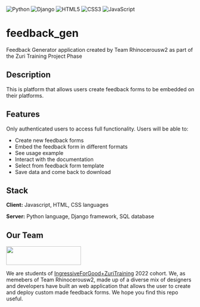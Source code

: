 ![Python](https://img.shields.io/badge/python-3670A0?style=for-the-badge&logo=python&logoColor=ffdd54)
![Django](https://img.shields.io/badge/django-%23092E20.svg?style=for-the-badge&logo=django&logoColor=white)
![HTML5](https://img.shields.io/badge/html5-%23E34F26.svg?style=for-the-badge&logo=html5&logoColor=white)
![CSS3](https://img.shields.io/badge/css3-%231572B6.svg?style=for-the-badge&logo=css3&logoColor=white)
![JavaScript](https://img.shields.io/badge/javascript-%23323330.svg?style=for-the-badge&logo=javascript&logoColor=%23F7DF1E)

# feedback_gen
Feedback Generator application created by Team Rhinocerousw2 as part of the Zuri Training Project Phase

## Description
This is platform that allows users create feedback forms to be embedded on their platforms. 

## Features
Only authenticated users to access full functionality.
Users will be able to: 
- Create new feedback forms 
- Embed the feedback form in different formats
- See usage example 
- Interact with the documentation 
- Select from feedback form template 
- Save data and come back to download 

## Stack
**Client:** Javascript, HTML, CSS languages

**Server:** Python language, Django framework, SQL database

## Our Team

<img src="https://res.cloudinary.com/zuri-team/image/upload/zuriboard/tenant-logo/ms5faj5pae6nd03wazk1.png" width="200" height="50">

We are students of [IngressiveForGood+ZuriTraining](https://training.zuri.team) 2022 cohort. We, as memebers of Team Rhinocerousw2, made up of a diverse mix of designers and developers have built an web application that allows the user to create and deploy custom made feedback forms. We hope you find this repo useful. 
